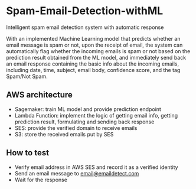 # Spam-Email-Detection-withML
Intelligent spam email detection system with automatic response

With an implemented Machine Learning model that predicts whether an email message is spam or not, upon the receipt of email, the system can automatically flag whether the incoming emails is spam or not based on the prediction result obtained from the ML model, and immediately send back an email response containing the basic info about the incoming emails, including date, time, subject, email body, confidence score, and the tag Spam/Not Spam.


## AWS architecture
- Sagemaker: train ML model and provide prediction endpoint
- Lambda Function: implement the logic of getting email info, getting prediction result, formulating and sending back response
- SES: provide the verified domain to receive emails
- S3: store the received emails put by SES


## How to test
- Verify email address in AWS SES and record it as a verified identity
- Send an email message to email@emaildetect.com
- Wait for the response
